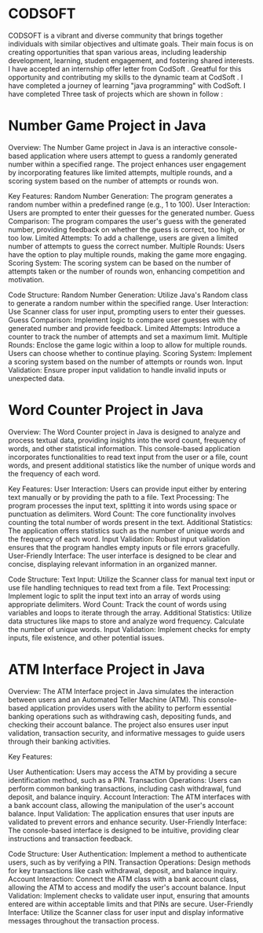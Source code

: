 # CODSOFT
CODSOFT is a vibrant and diverse community that brings together individuals with similar objectives and ultimate goals. Their main focus is on creating opportunities that span various areas, including leadership development, learning, student engagement, and fostering shared interests.  I have accepted an internship offer letter from CodSoft . Greatful for this opportunity and contributing my skills to the dynamic team at CodSoft . I have completed a journey of learning "java programming" with CodSoft. I have completed Three task of projects which are shown in follow :

# Number Game Project in Java
Overview:
The Number Game project in Java is an interactive console-based application where users attempt to guess a randomly generated number within a specified range. The project enhances user engagement by incorporating features like limited attempts, multiple rounds, and a scoring system based on the number of attempts or rounds won.

Key Features:
Random Number Generation: The program generates a random number within a predefined range (e.g., 1 to 100).
User Interaction: Users are prompted to enter their guesses for the generated number.
Guess Comparison: The program compares the user's guess with the generated number, providing feedback on whether the guess is correct, too high, or too low.
Limited Attempts: To add a challenge, users are given a limited number of attempts to guess the correct number.
Multiple Rounds: Users have the option to play multiple rounds, making the game more engaging.
Scoring System: The scoring system can be based on the number of attempts taken or the number of rounds won, enhancing competition and motivation.

Code Structure:
Random Number Generation: Utilize Java's Random class to generate a random number within the specified range.
User Interaction: Use Scanner class for user input, prompting users to enter their guesses.
Guess Comparison: Implement logic to compare user guesses with the generated number and provide feedback.
Limited Attempts: Introduce a counter to track the number of attempts and set a maximum limit.
Multiple Rounds: Enclose the game logic within a loop to allow for multiple rounds. Users can choose whether to continue playing.
Scoring System: Implement a scoring system based on the number of attempts or rounds won.
Input Validation: Ensure proper input validation to handle invalid inputs or unexpected data.

# Word Counter Project in Java
Overview: 
The Word Counter project in Java is designed to analyze and process textual data, providing insights into the word count, frequency of words, and other statistical information. This console-based application incorporates functionalities to read text input from the user or a file, count words, and present additional statistics like the number of unique words and the frequency of each word.

Key Features:
User Interaction: Users can provide input either by entering text manually or by providing the path to a file.
Text Processing: The program processes the input text, splitting it into words using space or punctuation as delimiters.
Word Count: The core functionality involves counting the total number of words present in the text.
Additional Statistics: The application offers statistics such as the number of unique words and the frequency of each word.
Input Validation: Robust input validation ensures that the program handles empty inputs or file errors gracefully.
User-Friendly Interface: The user interface is designed to be clear and concise, displaying relevant information in an organized manner.

Code Structure:
Text Input: Utilize the Scanner class for manual text input or use file handling techniques to read text from a file.
Text Processing: Implement logic to split the input text into an array of words using appropriate delimiters.
Word Count: Track the count of words using variables and loops to iterate through the array.
Additional Statistics: Utilize data structures like maps to store and analyze word frequency. Calculate the number of unique words.
Input Validation: Implement checks for empty inputs, file existence, and other potential issues.

# ATM Interface Project in Java
Overview:
The ATM Interface project in Java simulates the interaction between users and an Automated Teller Machine (ATM). This console-based application provides users with the ability to perform essential banking operations such as withdrawing cash, depositing funds, and checking their account balance. The project also ensures user input validation, transaction security, and informative messages to guide users through their banking activities.

Key Features:

User Authentication: Users may access the ATM by providing a secure identification method, such as a PIN.
Transaction Operations: Users can perform common banking transactions, including cash withdrawal, fund deposit, and balance inquiry.
Account Interaction: The ATM interfaces with a bank account class, allowing the manipulation of the user's account balance.
Input Validation: The application ensures that user inputs are validated to prevent errors and enhance security.
User-Friendly Interface: The console-based interface is designed to be intuitive, providing clear instructions and transaction feedback.

Code Structure:
User Authentication: Implement a method to authenticate users, such as by verifying a PIN.
Transaction Operations: Design methods for key transactions like cash withdrawal, deposit, and balance inquiry.
Account Interaction: Connect the ATM class with a bank account class, allowing the ATM to access and modify the user's account balance.
Input Validation: Implement checks to validate user input, ensuring that amounts entered are within acceptable limits and that PINs are secure.
User-Friendly Interface: Utilize the Scanner class for user input and display informative messages throughout the transaction process.
